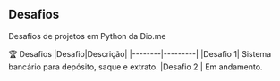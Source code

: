 
## Desafios
Desafios de projetos em Python da Dio.me

🏆 Desafios
|Desafio|Descrição|
|--------|---------|
|Desafio 1| Sistema bancário para depósito, saque e extrato.
|Desafio 2 | Em andamento.


